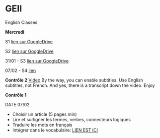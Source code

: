 # GEII

English Classes

**Mercredi**



   S1 [lien sur GoogleDrive](https://docs.google.com/document/d/1DNGImzLd0KyfEXkSSt1o9-F4XaoxQZiwb-JGo-A5hxI/edit?usp=sharing)

   S2 [lien sur GoogleDrive](https://docs.google.com/document/d/1Bk077XFiKNNUmLh8a0A5v87A5UKaDOHobbIqwz29NrM/edit?usp=sharing)

   31/01 - S3 [lien sur GoogleDrive](https://docs.google.com/document/d/1H6IDR6RgBKobh9d9QsIs5sOgY_sRYc8DuZ5MGVJpd2U/edit?usp=sharing)
   
   07/02 - S4 [lien](https://docs.google.com/document/d/1Q1WQ5FjQjkB28-aJl8iEvVhmeSUYpKRbstLF0hnzZ-E/edit?usp=sharing)
   
**Contrôle 2**
   [Video](https://www.youtube.com/watch?v=RHX-xnP_G5s)
   By the way, you can enable subtitles. Use English subtitles, not French. And yes, there is a transcript down the video.
   Enjoy
   
   
**Contrôle 1**

DATE 07/02

- Choisir un article (5 pages min)
- Lire et surligner les termes, verbes, connecteurs logiques
- Traduire les mots en français
- Intégrer dans le vocabulaire: [LIEN EST ICI](https://docs.google.com/document/d/1abxNHFOYnlsrFzTnUz_tfmXOf0LxCwbWLTf7QcseagA/edit?usp=sharing)













